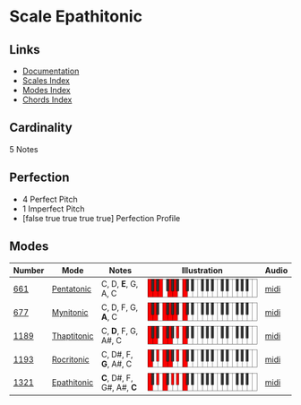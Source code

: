 # Scale Epathitonic

## Links

- [Documentation](index.md)
- [Scales Index](Scales.md)
- [Modes Index](Modes.md)
- [Chords Index](Chords.md)

## Cardinality

5 Notes

## Perfection

- 4 Perfect Pitch
- 1 Imperfect Pitch
- [false true true true true] Perfection Profile

## Modes

| Number | Mode | Notes | Illustration | Audio |
|--------|------|-------|--------------|-------|
| [661](https://ianring.com/musictheory/scales/661) | [Pentatonic](ModePentatonic.md) | C, D, **E**, G, A, C | ![CNaturalPentatonic](ModeCNaturalPentatonic.png) | [midi](https://github.com/edipermadi/music/blob/main/docs/ModeCNaturalPentatonic.mid?raw=true) | 
| [677](https://ianring.com/musictheory/scales/677) | [Mynitonic](ModeMynitonic.md) | C, D, F, G, **A**, C | ![CNaturalMynitonic](ModeCNaturalMynitonic.png) | [midi](https://github.com/edipermadi/music/blob/main/docs/ModeCNaturalMynitonic.mid?raw=true) | 
| [1189](https://ianring.com/musictheory/scales/1189) | [Thaptitonic](ModeThaptitonic.md) | C, **D**, F, G, A#, C | ![CNaturalThaptitonic](ModeCNaturalThaptitonic.png) | [midi](https://github.com/edipermadi/music/blob/main/docs/ModeCNaturalThaptitonic.mid?raw=true) | 
| [1193](https://ianring.com/musictheory/scales/1193) | [Rocritonic](ModeRocritonic.md) | C, D#, F, **G**, A#, C | ![CNaturalRocritonic](ModeCNaturalRocritonic.png) | [midi](https://github.com/edipermadi/music/blob/main/docs/ModeCNaturalRocritonic.mid?raw=true) | 
| [1321](https://ianring.com/musictheory/scales/1321) | [Epathitonic](ModeEpathitonic.md) | **C**, D#, F, G#, A#, **C** | ![CNaturalEpathitonic](ModeCNaturalEpathitonic.png) | [midi](https://github.com/edipermadi/music/blob/main/docs/ModeCNaturalEpathitonic.mid?raw=true) | 
